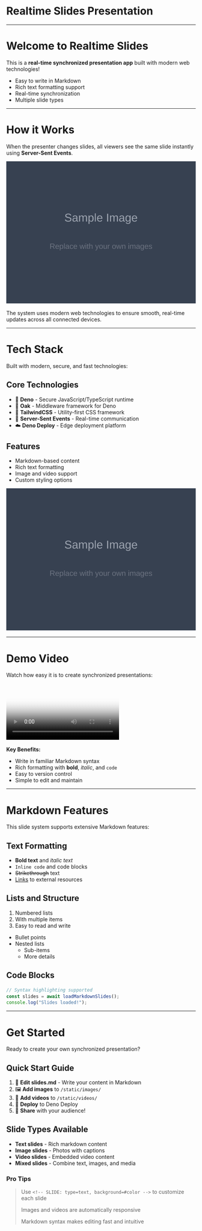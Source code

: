 # Realtime Slides Presentation

<!-- SLIDE_CONFIG
title: "Realtime Slides Presentation"
author: "Your Name"
theme: "dark"
-->

---

<!-- SLIDE: type=text, background=#1f2937 -->

# Welcome to Realtime Slides

This is a **real-time synchronized presentation app** built with modern web
technologies!

- Easy to write in Markdown
- Rich text formatting support
- Real-time synchronization
- Multiple slide types

---

<!-- SLIDE: type=image, background=#1f2937 -->

# How it Works

When the presenter changes slides, all viewers see the same slide instantly
using **Server-Sent Events**.

![Diagram showing real-time synchronization](/static/images/placeholder.svg)

The system uses modern web technologies to ensure smooth, real-time updates
across all connected devices.

---

<!-- SLIDE: type=mixed, background=#1f2937 -->

# Tech Stack

Built with modern, secure, and fast technologies:

## Core Technologies

- 🦕 **Deno** - Secure JavaScript/TypeScript runtime
- 🌳 **Oak** - Middleware framework for Deno
- 🎨 **TailwindCSS** - Utility-first CSS framework
- 📡 **Server-Sent Events** - Real-time communication
- ☁️ **Deno Deploy** - Edge deployment platform

## Features

- Markdown-based content
- Rich text formatting
- Image and video support
- Custom styling options

![Technology stack](/static/images/placeholder.svg)

---

<!-- SLIDE: type=video, background=#1f2937 -->

# Demo Video

Watch how easy it is to create synchronized presentations:

<video controls poster="/static/images/video-poster.jpg">
  <source src="/static/videos/demo.mp4" type="video/mp4">
  Your browser doesn't support video playback.
</video>

**Key Benefits:**

- Write in familiar Markdown syntax
- Rich formatting with **bold**, _italic_, and `code`
- Easy to version control
- Simple to edit and maintain

---

<!-- SLIDE: type=text, background=#1e40af -->

# Markdown Features

This slide system supports extensive Markdown features:

## Text Formatting

- **Bold text** and _italic text_
- `Inline code` and code blocks
- ~~Strikethrough~~ text
- [Links](https://deno.land) to external resources

## Lists and Structure

1. Numbered lists
2. With multiple items
3. Easy to read and write

- Bullet points
- Nested lists
  - Sub-items
  - More details

## Code Blocks

```javascript
// Syntax highlighting supported
const slides = await loadMarkdownSlides();
console.log("Slides loaded!");
```

---

<!-- SLIDE: type=text, background=#059669 -->

# Get Started

Ready to create your own synchronized presentation?

## Quick Start Guide

1. 📝 **Edit slides.md** - Write your content in Markdown
2. 🖼️ **Add images** to `/static/images/`
3. 🎥 **Add videos** to `/static/videos/`
4. 🚀 **Deploy** to Deno Deploy
5. 🎉 **Share** with your audience!

## Slide Types Available

- **Text slides** - Rich markdown content
- **Image slides** - Photos with captions
- **Video slides** - Embedded video content
- **Mixed slides** - Combine text, images, and media

### Pro Tips

> Use `<!-- SLIDE: type=text, background=#color -->` to customize each slide
>
> Images and videos are automatically responsive
>
> Markdown syntax makes editing fast and intuitive
